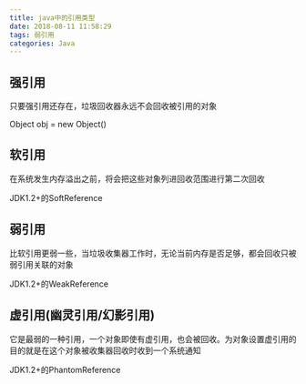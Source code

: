 ```yaml
---
title: java中的引用类型
date: 2018-08-11 11:58:29
tags: 弱引用
categories: Java
---
```

## 强引用 ##

只要强引用还存在，垃圾回收器永远不会回收被引用的对象

Object obj = new Object()

<!-- more -->

## 软引用 ##

在系统发生内存溢出之前，将会把这些对象列进回收范围进行第二次回收

JDK1.2+的SoftReference

## 弱引用 ##

比软引用更弱一些，当垃圾收集器工作时，无论当前内存是否足够，都会回收只被弱引用关联的对象

JDK1.2+的WeakReference

## 虚引用(幽灵引用/幻影引用) ##

它是最弱的一种引用，一个对象即使有虚引用，也会被回收。为对象设置虚引用的目的就是在这个对象被收集器回收时收到一个系统通知

JDK1.2+的PhantomReference